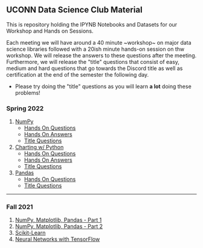 ## UCONN Data Science Club Material

This is repository holding the IPYNB Notebooks and Datasets for our Workshop and Hands on Sessions.

Each meeting we will have around a 40 minute ~workshop~ on major data science libraries followed with a 20ish minute hands-on session on thw workshop. We will release the answers to these questions after the meeting. Furthermore, we will release the "title" questions that consist of easy, medium and hard questions that go towards the Discord title as well as certification at the end of the semester the following day.
- Please try doing the "title" questions as you will learn **a lot** doing these problems!

### Spring 2022

1. [NumPy](/Spring_2022/numpy/numpy.ipynb)
    - [Hands On Questions](/Spring_2022/numpy/hands-on_questions.ipynb)
    - [Hands On Answers](/Spring_2022/numpy/hands-on_answers.ipynb)
    - [Title Questions](/Spring_2022/numpy/title_questions.ipynb)
2. [Charting w/ Python](/Spring_2022/charting/charting.ipynb)
    - [Hands On Questions](/Spring_2022/charting/hands-on_questions.ipynb)
    - [Hands On Answers](/Spring_2022/charting/hands-on_answers.ipynb)
    - [Title Questions](/Spring_2022/charting/titlequestion_charting.ipynb)
3. [Pandas](/Spring_2022/pandas/pandas.ipynb)
    - [Hands On Questions](/Spring_2022/pandas/hands_on_questions.ipynb)
    - [Title Questions](/Spring_2022/pandas/titlequestions_pandas.ipynb)
---
### Fall 2021

1. [NumPy, Matplotlib, Pandas - Part 1](/Fall_2021/numpy-pandas-matplotlib-part-1/NumPy-Pandas-Matplotlib-Part-1.ipynb)
2. [NumPy, Matplotlib, Pandas - Part 2](/Fall_2021/numpy-pandas-matplotlib-part-2/NumPy_Matplotlib_Pandas-Part-2.ipynb)
3. [Scikit-Learn](/Fall_2021/scikit-learn/DSWorkshop3.ipynb)
4. [Neural Networks with TensorFlow](/Fall_2021/tensorflow/TensorFlow_DSC_Workshop_4.ipynb)
